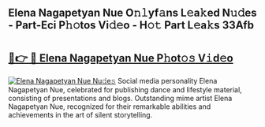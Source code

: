 ## Elena Nagapetyan Nue O𝚗𝚕yf𝚊ns L𝚎a𝚔ed N𝚞𝚍es - Part-Eci P𝚑𝚘tos Vi𝚍𝚎o - H𝚘𝚝 Part L𝚎a𝚔s 33Afb

# <h2><a href="http://kfdo4d.oniu.top/?m=Elena+Nagapetyan+Nue">🔗👉 🔴 Elena Nagapetyan Nue P𝚑ot𝚘𝚜 V𝚒d𝚎o</a></h2>

[![Elena Nagapetyan Nue Nu𝚍e𝚜](https://i.imgur.com/0qMVB7G.gif)](http://kfdo4d.oniu.top/?m=Elena+Nagapetyan+Nue)
Social media personality Elena Nagapetyan Nue, celebrated for publishing dance and lifestyle material, consisting of presentations and blogs. Outstanding mime artist Elena Nagapetyan Nue, recognized for their remarkable abilities and achievements in the art of silent storytelling.  
